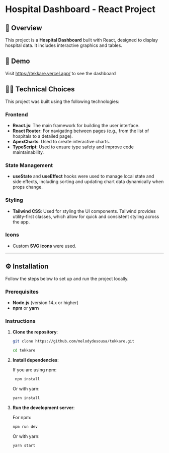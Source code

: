 # Hospital Dashboard - React Project

## 🏥 Overview

This project is a **Hospital Dashboard** built with React, designed to display hospital data. It includes interactive graphics and tables.

## 👀 Demo

Visit https://tekkare.vercel.app/ to see the dashboard

## 👩‍💻 Technical Choices

This project was built using the following technologies:

### Frontend

- **React.js**: The main framework for building the user interface.
- **React Router**: For navigating between pages (e.g., from the list of hospitals to a detailed page).
- **ApexCharts**: Used to create interactive charts.
- **TypeScript**: Used to ensure type safety and improve code maintainability.

### State Management

- **useState** and **useEffect** hooks were used to manage local state and side effects, including sorting and updating chart data dynamically when props change.

### Styling

- **Tailwind CSS**: Used for styling the UI components. Tailwind provides utility-first classes, which allow for quick and consistent styling across the app.

### Icons

- Custom **SVG icons** were used.

---

## ⚙️ Installation

Follow the steps below to set up and run the project locally.

### Prerequisites

- **Node.js** (version 14.x or higher)
- **npm** or **yarn**

### Instructions

1. **Clone the repository**:

   ```bash
   git clone https://github.com/melodydesousa/tekkare.git
   ```
   ```bash
   cd tekkare
   ```

2. **Install dependencies**:

   If you are using npm:
   ```bash
    npm install
    ```

    Or with yarn:
    ```bash
    yarn install
    ```

3. **Run the development server**:

    For npm:

    ```bash
    npm run dev
    ```
    Or with yarn:

    ```bash
    yarn start
    ```

